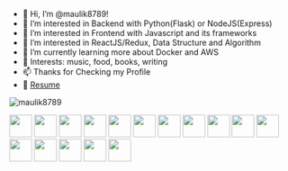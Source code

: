 - 👋 Hi, I’m @maulik8789!
- 👀 I’m interested in Backend with Python(Flask) or NodeJS(Express)
- 👀 I’m interested in Frontend with Javascript and its frameworks
- 👀 I’m interested in ReactJS/Redux, Data Structure and Algorithm
- 🌱 I’m currently learning more about Docker and AWS 
- 💞️ Interests: music, food, books, writing
- 📫 Thanks for Checking my Profile
- 📜 <a href="https://docs.google.com/document/d/1v05ZRlfA7Y_vgFcze_9ThQwr3ODnbM6y/edit?usp=sharing&ouid=116681198073996211338&rtpof=true&sd=true">
Resume
</a>

<!-- <img src="https://github-readme-stats.vercel.app/api?username=maulik8789&show_icons=true"/> -->
 
<!-- <img src="https://github-readme-stats.vercel.app/api/top-langs?username=maulik8789"/> -->

<!-- <img src="https://github-readme-stats.vercel.app/api/top-langs?username=maulik8789&layout=compact"/> -->
<p><img align="center" src="https://github-readme-streak-stats.herokuapp.com/?user=maulik8789&" alt="maulik8789" /></p>
<!-- <p><img src="https://streak-stats.demolab.com?user=DenverCoder1"/></p> -->
<p>
 <picture>
    <source media="(prefers-color-scheme: dark)" srcset="https://streak-stats.demolab.com?user=DenverCoder1&theme=dark" />
    <!-- <img src="https://streak-stats.demolab.com?user=DenverCoder1&theme=default" /> -->
 </picture>
</p>
<span>
  <img height=40 src="https://cdn.jsdelivr.net/gh/devicons/devicon/icons/javascript/javascript-original.svg" />
  <img height=40 src="https://cdn.jsdelivr.net/gh/devicons/devicon/icons/nodejs/nodejs-original-wordmark.svg" />
  <img height=40 src="https://cdn.jsdelivr.net/gh/devicons/devicon/icons/react/react-original-wordmark.svg" />
  <img height=40 src="https://cdn.jsdelivr.net/gh/devicons/devicon/icons/python/python-original-wordmark.svg"/>
  <img height=40 src="https://cdn.jsdelivr.net/gh/devicons/devicon/icons/flask/flask-original-wordmark.svg"/>
  <img height=40 src="https://cdn.jsdelivr.net/gh/devicons/devicon/icons/django/django-plain-wordmark.svg" />
  <img height=40 src="https://cdn.jsdelivr.net/gh/devicons/devicon/icons/postgresql/postgresql-original-wordmark.svg" />
  <!-- <img height=40 src="https://cdn.jsdelivr.net/gh/devicons/devicon/icons/jasmine/jasmine-plain-wordmark.svg" /> -->
  <img height=40 src="https://cdn.jsdelivr.net/gh/devicons/devicon/icons/pytest/pytest-original-wordmark.svg" />
  <img height=40 src="https://cdn.jsdelivr.net/gh/devicons/devicon/icons/git/git-original-wordmark.svg" />
  <img height=40 src="https://cdn.jsdelivr.net/gh/devicons/devicon/icons/heroku/heroku-original-wordmark.svg" />
  <img height=40 src="https://cdn.jsdelivr.net/gh/devicons/devicon/icons/redux/redux-original.svg" />
  <img height=40 src="https://cdn.jsdelivr.net/gh/devicons/devicon/icons/github/github-original-wordmark.svg"/>
  <img height=40 src="https://cdn.jsdelivr.net/gh/devicons/devicon/icons/linux/linux-original.svg"/>
  <img height=40 src="https://cdn.jsdelivr.net/gh/devicons/devicon/icons/vuejs/vuejs-original-wordmark.svg" />
  <img height=40 src="https://cdn.jsdelivr.net/gh/devicons/devicon/icons/typescript/typescript-original.svg" />
  <img height=40 src="https://cdn.jsdelivr.net/gh/devicons/devicon/icons/vscode/vscode-original-wordmark.svg" />
</span>
<!---
maulik8789/maulik8789 is a ✨ special ✨ repository because its `README.md` (this file) appears on your GitHub profile.
You can click the Preview link to take a look at your changes.
--->
